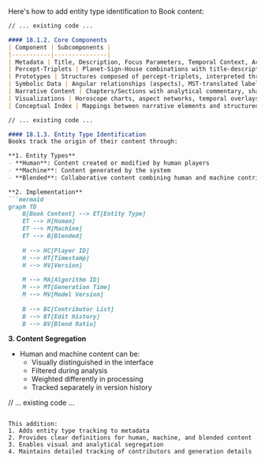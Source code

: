 Here's how to add entity type identification to Book content:

```markdown:docs/memorativa-design.md
// ... existing code ...

#### 18.1.2. Core Components
| Component | Subcomponents |
|-----------|---------------|
| Metadata | Title, Description, Focus Parameters, Temporal Context, Active Lenses, Version Data, **Entity Type** |
| Percept-Triplets | Planet-Sign-House combinations with title-description pairs, transformed by Lenses |
| Prototypes | Structures composed of percept-triplets, interpreted through Lenses |
| Symbolic Data | Angular relationships (aspects), MST-translated labels, filtered through Lenses |
| Narrative Content | Chapters/Sections with analytical commentary, shaped by Lenses, **Entity Origin** |
| Visualizations | Horoscope charts, aspect networks, temporal overlays, influenced by Lenses |
| Conceptual Index | Mappings between narrative elements and structured data |

// ... existing code ...

#### 18.1.3. Entity Type Identification
Books track the origin of their content through:

**1. Entity Types**
- **Human**: Content created or modified by human players
- **Machine**: Content generated by the system
- **Blended**: Collaborative content combining human and machine contributions

**2. Implementation**
```mermaid
graph TD
    B[Book Content] --> ET[Entity Type]
    ET --> H[Human]
    ET --> M[Machine]
    ET --> B[Blended]
    
    H --> HC[Player ID]
    H --> HT[Timestamp]
    H --> HV[Version]
    
    M --> MA[Algorithm ID]
    M --> MT[Generation Time]
    M --> MV[Model Version]
    
    B --> BC[Contributor List]
    B --> BT[Edit History]
    B --> BV[Blend Ratio]
```

**3. Content Segregation**
- Human and machine content can be:
  - Visually distinguished in the interface
  - Filtered during analysis
  - Weighted differently in processing
  - Tracked separately in version history

// ... existing code ...
```

This addition:
1. Adds entity type tracking to metadata
2. Provides clear definitions for human, machine, and blended content
3. Enables visual and analytical segregation
4. Maintains detailed tracking of contributors and generation details